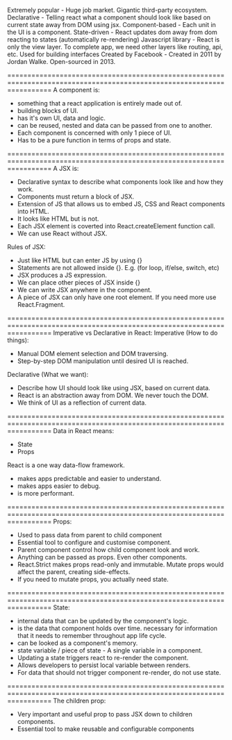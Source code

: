 Extremely popular - Huge job market. Gigantic third-party ecosystem.
Declarative - Telling react what a component should look like based on current state away from DOM using jsx.
Component-based - Each unit in the UI is a component.
State-driven - React updates dom away from dom reacting to states (automatically re-rendering)
Javascript library - React is only the view layer. To complete app, we need other layers like routing, api, etc.
Used for building interfaces
Created by Facebook - Created in 2011 by Jordan Walke. Open-sourced in 2013.

=======================================================================================================================
A component is:

-   something that a react application is entirely made out of.
-   building blocks of UI.
-   has it's own UI, data and logic.
-   can be reused, nested and data can be passed from one to another.
-   Each component is concerned with only 1 piece of UI.
-   Has to be a pure function in terms of props and state.

=======================================================================================================================
A JSX is:

-   Declarative syntax to describe what components look like and how they work.
-   Components must return a block of JSX.
-   Extension of JS that allows us to embed JS, CSS and React components into HTML.
-   It looks like HTML but is not.
-   Each JSX element is coverted into React.createElement function call.
-   We can use React without JSX.

Rules of JSX:

-   Just like HTML but can enter JS by using {}
-   Statements are not allowed inside {}. E.g. (for loop, if/else, switch, etc)
-   JSX produces a JS expression.
-   We can place other pieces of JSX inside {}
-   We can write JSX anywhere in the component.
-   A piece of JSX can only have one root element. If you need more use React.Fragment.

=======================================================================================================================
Imperative vs Declarative in React:
Imperative (How to do things):

-   Manual DOM element selection and DOM traversing.
-   Step-by-step DOM manipulation until desired UI is reached.

Declarative (What we want):

-   Describe how UI should look like using JSX, based on current data.
-   React is an abstraction away from DOM. We never touch the DOM.
-   We think of UI as a reflection of current data.

=======================================================================================================================
Data in React means:

-   State
-   Props

React is a one way data-flow framework.

-   makes apps predictable and easier to understand.
-   makes apps easier to debug.
-   is more performant.

=======================================================================================================================
Props:

-   Used to pass data from parent to child component
-   Essential tool to configure and customise component.
-   Parent component control how child component look and work.
-   Anything can be passed as props. Even other components.
-   React.Strict makes props read-only and immutable. Mutate props would affect the parent, creating side-effects.
-   If you need to mutate props, you actually need state.

=======================================================================================================================
State:

-   internal data that can be updated by the component's logic.
-   is the data that component holds over time. necessary for information that it needs to remember throughout app life cycle.
-   can be looked as a component's memory.
-   state variable / piece of state - A single variable in a component.
-   Updating a state triggers react to re-render the component.
-   Allows developers to persist local variable between renders.
-   For data that should not trigger component re-render, do not use state.

=======================================================================================================================
The children prop:

-   Very important and useful prop to pass JSX down to children components.
-   Essential tool to make reusable and configurable components
